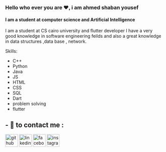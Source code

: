 ### Hello who ever you are ❤, i am ahmed shaban yousef
#### I am a student at computer science and Artificial Intelligence  
I am a student at CS cairo university and flutter developer 
I have a very good knowledge in software engineering feilds and also a great knowledge in data structures ,data base , network.


Skills: 
* C++
* Python
* Java
* JS
* HTML
* CSS
* SQL
* Dart
* problem solving
* flutter

## - 🔭 to contact me : 

[<img src='https://cdn.jsdelivr.net/npm/simple-icons@3.0.1/icons/github.svg' alt='github' height='40'>](https://github.com/sh3boo)  [<img src='https://cdn.jsdelivr.net/npm/simple-icons@3.0.1/icons/linkedin.svg' alt='linkedin' height='40'>](https://www.linkedin.com/in/ahmed-shaban-8402b2246/)  [<img src='https://cdn.jsdelivr.net/npm/simple-icons@3.0.1/icons/facebook.svg' alt='facebook' height='40'>](https://www.facebook.com/ahmed.shaban.7564?mibextid=LQQJ4d)  [<img src='https://cdn.jsdelivr.net/npm/simple-icons@3.0.1/icons/instagram.svg' alt='instagram' height='40'>](https://www.instagram.com/ahmed_shapan0?igshid=MmIzYWVlNDQ5Yg==/)  



